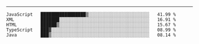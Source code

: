 ---

<!--START_SECTION:waka-->
```text
JavaScript   █████████████████▒░░░░░░░░░░░░░░░░░░░░░░░   41.99 % 
XML          ███████░░░░░░░░░░░░░░░░░░░░░░░░░░░░░░░░░░   16.91 % 
HTML         ██████▒░░░░░░░░░░░░░░░░░░░░░░░░░░░░░░░░░░   15.67 % 
TypeScript   ███▓░░░░░░░░░░░░░░░░░░░░░░░░░░░░░░░░░░░░░   08.99 % 
Java         ███▒░░░░░░░░░░░░░░░░░░░░░░░░░░░░░░░░░░░░░   08.14 % 
```
<!--END_SECTION:waka-->


[linkedin]: https://www.linkedin.com/in/mohamed-elh/

